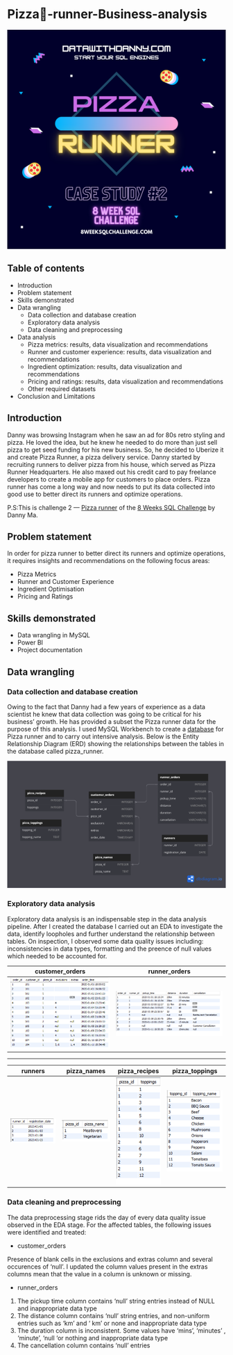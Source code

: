 # Pizza:pizza:-runner-Business-analysis


![pizza_runner](Images/pizza_runner.png)

## Table of contents

- Introduction
- Problem statement
- Skills demonstrated
- Data wrangling
  - Data collection and database creation
  - Exploratory data analysis
  - Data cleaning and preprocessing
- Data analysis
  - Pizza metrics: results, data visualization and recommendations
  - Runner and customer experience: results, data visualization and recommendations
  - Ingredient optimization: results, data visualization and recommendations
  - Pricing and ratings: results, data visualization and recommendations
  - Other required datasets
- Conclusion and Limitations

## Introduction

Danny was browsing Instagram when he saw an ad for 80s retro styling and pizza. He loved the idea, but he knew he needed to do more than just sell pizza to get seed funding for his new business. So, he decided to Uberize it and create Pizza Runner, a pizza delivery service.
Danny started by recruiting runners to deliver pizza from his house, which served as Pizza Runner Headquarters. He also maxed out his credit card to pay freelance developers to create a mobile app for customers to place orders. Pizza runner has come a long way and now needs to put its data collected into good use to better direct its runners and optimize operations.

P.S:This is challenge 2 — [Pizza runner](https://8weeksqlchallenge.com/case-study-2/) of the [8 Weeks SQL Challenge](https://8weeksqlchallenge.com/getting-started/) by Danny Ma.

## Problem statement
In order for pizza runner to better direct its runners and optimize operations, it requires insights and recommendations on the following focus areas:
- Pizza Metrics
- Runner and Customer Experience
- Ingredient Optimisation
- Pricing and Ratings

## Skills demonstrated

- Data wrangling in MySQL
- Power BI
- Project documentation


## Data wrangling

### Data collection and database creation
Owing to the fact that Danny had a few years of experience as a data scientist he knew that data collection was going to be critical for his business’ growth. He has provided a subset the Pizza runner data for the purpose of this analysis. 
I used MySQL Workbench to create a [database](SQL_files/Database_creation.sql) for Pizza runner and to carry out intensive analysis. Below is the Entity Relationship Diagram (ERD) showing the relationships between the tables in the database called pizza_runner.

![ERD](Images/ERD_pizza_runner.png)

### Exploratory data analysis

Exploratory data analysis is an indispensable step in the data analysis pipeline. After I created the database I carried out an EDA to investigate the data, identify loopholes and further understand the relationship between tables. On inspection, I observed some data quality issues including: inconsistencies in data types, formatting and the preence of null values which needed to be accounted for.

customer_orders                                 |runner_orders                      
------------------------------------------------|---------------------------
![customer_orders](Images/customer_orders.PNG)  |![runner_orders](Images/runner_orders.PNG)   

-----------------------------------------------------------------------------------------------------------------------------------------------------------------------------


runners                           |pizza_names                            |pizza_recipes                              |pizza_toppings  
----------------------------------|---------------------------------------|-------------------------------------------|-----------------------
![runners](Images/runners.PNG)    |![pizza_names](Images/pizza_names.PNG) |![pizza_recipes](Images/pizza_recipes.PNG) |![pizza_toppings](Images/pizza_toppings.PNG)   

  

### Data cleaning and preprocessing

The data preprocessing stage rids the day of every data quality issue observed in the EDA stage.
For the affected tables, the following issues were identified and treated:
-	customer_orders
  
Presence of blank cells in the exclusions and extras column and several occurences of ‘null’. I updated the column values present in the extras columns mean that the value in a column is unknown or missing. 


-	runner_orders
  
1.	The pickup time column contains ‘null’ string entries instead of NULL and inappropriate data type
2.	The distance column contains ‘null’ string entries, and non-uniform entries such as ‘km’ and ‘ km’ or none and inappropriate data type
3.	The duration column is inconsistent. Some values have ‘mins’, ‘minutes’ , ‘minute’,  ‘null ‘or nothing and inappropriate data type
4.	The cancellation column contains ‘null’ entries



